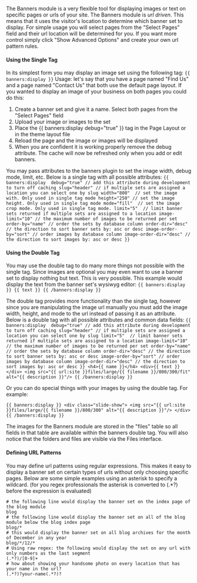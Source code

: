 The Banners module is a very flexible tool for displaying images or text on specific pages or urls of your site. The Banners module is _url driven_. This means that it uses the visitor's location to determine which banner set to display. For simple usage you will select pages from the "Select Pages" field and their url location will be determined for you. If you want more control simply click "Show Advanced Options" and create your own url pattern rules.

#### Using the Single Tag

In its simplest form you may display an image set using the following tag: `{{ banners:display }}` Usage: let's say that you have a page named "Find Us" and a page named "Contact Us" that both use the default page layout. If you wanted to display an image of your business on both pages you could do this:

1. Create a banner set and give it a name. Select both pages from the "Select Pages" field</li>
2. Upload your image or images to the set</li>
3. Place the {{ banners:display debug="true" }} tag in the Page Layout or in the theme layout file</li>
4. Reload the page and the image or images will be displayed</li>
5. When you are confident it is working properly remove the debug attribute. The cache will now be refreshed only when you add or edit banners.

You may pass attributes to the banners plugin to set the image width, debug mode, limit, etc. Below is a single tag with all possible attributes:
`{{ banners:display 
    debug="true" // add this attribute during development to turn off caching
    slug="header" // if multiple sets are assigned a location you can select one by slug
    width="800"  // set the image with. Only used in single tag mode
    height="250" // set the image height. Only used in single tag mode
    mode="fill"  // set the image crop mode. Only used in single tag mode.
    limit="5"  // limit banner sets returned if multiple sets are assigned to a location
    image-limit="10" // the maximum number of images to be returned per set
    order-by="name" // order the sets by database column
    order-dir="desc" // the direction to sort banner sets by: asc or desc
    image-order-by="sort" // order images by database column
    image-order-dir="desc" // the direction to sort images by: asc or desc
}}`

#### Using the Double Tag

You may use the double tag to do many more things not possible with the single tag. Since images are optional you may even want to use a banner set to display nothing but text. This is very possible. This example would display the text from the banner set's wysiwyg editor:
`{{ banners:display }}
    {{ text }}
{{ /banners:display }}`

The double tag provides more functionality than the single tag, however since you are manipulating the image url manually you must add the image width, height, and mode to the url instead of passing it as an attribute. Below is a double tag with all possible attributes and common data fields:
`{{ banners:display 
    debug="true" // add this attribute during development to turn off caching
    slug="header" // if multiple sets are assigned a location you can select one by slug
    limit="5"  // limit banner sets returned if multiple sets are assigned to a location
    image-limit="10" // the maximum number of images to be returned per set
    order-by="name" // order the sets by database column
    order-dir="desc" // the direction to sort banner sets by: asc or desc
    image-order-by="sort" // order images by database column
    image-order-dir="desc" // the direction to sort images by: asc or desc
}}
    <h4>{{ name }}</h4>
    <div>{{ text }}</div>
    <img src="{{ url:site }}files/large/{{ filename }}/800/300/fit" alt="{{ description }}"/>
{{ /banners:display }}`

Or you can do special things with your images by using the double tag. For example:

`{{ banners:display }}
    <div class="slide-show">
        <img src="{{ url:site }}files/large/{{ filename }}/800/300" alt="{{ description }}"/>
    </div>
{{ /banners:display }}`

The images for the Banners module are stored in the "files" table so all fields in that table are available within the banners double tag. You will also notice that the folders and files are visible via the Files interface.

#### Defining URL Patterns

You may define url patterns using regular expressions. This makes it easy to display a banner set on certain types of urls without only choosing specific pages. Below are some simple examples using an asterisk to specify a wildcard. (for you regex professionals the asterisk is converted to (.*?) before the expression is evaluated)

	# the following line would display the banner set on the index page of the blog module
	blog
	# the following line would display the banner set on all of the blog module below the blog index page
	blog/*
	# this would display the banner set on all blog archives for the month of December in any year
	blog/*/12/*
	# Using raw regex: the following would display the set on any url with only numbers as the last segment
	(.*?)/[0-9]+
	# how about showing your handsome photo on every location that has your name in the url?
	(.*?)?your-name(.*?)?
